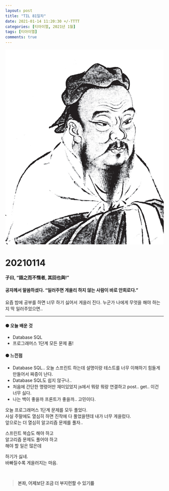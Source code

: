 ```yaml
---
layout: post
title: "TIL 81일차"
date: 2021-01-14 11:20:30 +/-TTTT
categories: [티아이엘, 2021년 1월]
tags: [티아이엘]
comments: true
---
```


![image](/assets/img/sample/avatar.jpg)

# **20210114**

#### **子曰, “語之而不惰者, 其回也與!”**

#### **공자께서 말씀하셨다. “일러주면 게을리 하지 않는 사람이 바로 안회로다.”**

요즘 밤에 공부를 하면 너무 하기 싫어서 게을러 진다. 누군가 나에게 무엇을 해야 하는지 딱 일러주었으면..

---

#### **⚈ 오늘 배운 것**

- Database SQL
- 프로그래머스 1단계 모든 문제 품!

#### **⚈ 느낀점**

- Database SQL.. 오늘 스프린트 하는데 설명이랑 테스트를 너무 이해하기 힘들게 만들어서 짜증이 난다.
- Database SQL도 쉽지 않구나..
- 처음에 간단한 명령어만 재미있었지 js에서 뭐랑 뭐랑 연결하고 post.. get.. 이건 너무 싫다.
- 나는 백이 좋을까 프론트가 좋을까.. 고민이다.

오늘 프로그래머스 1단계 문제를 모두 풀었다.  
사실 주말에도 열심히 하면 진작에 다 풀었을텐데 내가 너무 게을렀다.  
앞으로는 더 열심히 알고리즘 문제를 풀자..

스프린트 복습도 해야 하고  
알고리즘 문제도 풀어야 하고  
해야 할 일은 많은데

하기가 싫네.  
바빠질수록 게을러지는 마음.

<br>

> **본좌, 어제보단 조금 더 부지런할 수 있기를**
